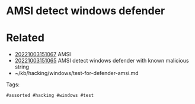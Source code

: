 # AMSI detect windows defender

# Related

- [20221003151067](/zet/20221003151067/README.md) AMSI
- [20221003151065](/zet/20221003151065/README.md) AMSI detect windows defender with known malicious string
- ~/kb/hacking/windows/test-for-defender-amsi.md

Tags:

    #assorted #hacking #windows #test
